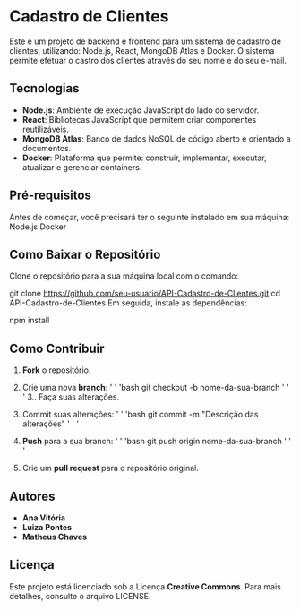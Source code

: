 # Cadastro de Clientes 
Este é um projeto de backend e frontend para um sistema de cadastro de clientes, utilizando: Node.js, React, MongoDB Atlas e Docker. O sistema permite efetuar o castro dos clientes através do seu nome e do seu e-mail. 

## Tecnologias
- **Node.js**: Ambiente de execução JavaScript do lado do servidor.
- **React**: Bibliotecas JavaScript que permitem criar componentes reutilizáveis.
- **MongoDB Atlas**: Banco de dados NoSQL de código aberto e orientado a documentos.
- **Docker**: Plataforma que permite: construir, implementar, executar, atualizar e gerenciar containers.

## Pré-requisitos

Antes de começar, você precisará ter o seguinte instalado em sua máquina:
Node.js
Docker

## Como Baixar o Repositório
Clone o repositório para a sua máquina local com o comando:

git clone https://github.com/seu-usuario/API-Cadastro-de-Clientes.git
cd API-Cadastro-de-Clientes
Em seguida, instale as dependências:

npm install

## Como Contribuir
1. **Fork** o repositório.
2. Crie uma nova **branch**:
' ' 'bash
 git checkout -b nome-da-sua-branch
' ' '
3.. Faça suas alterações.

4. Commit suas alterações:
' ' 'bash
git commit -m "Descrição das alterações"
' ' '
5. **Push** para a sua branch:
' ' 'bash
git push origin nome-da-sua-branch
' ' '
6. Crie um **pull request** para o repositório original.

## Autores
- **Ana Vitória**
- **Luiza Pontes**
- **Matheus Chaves** 

## Licença
Este projeto está licenciado sob a Licença **Creative Commons**. Para mais detalhes, consulte o arquivo LICENSE.
